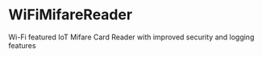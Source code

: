 # WiFiMifareReader
Wi-Fi featured IoT Mifare Card Reader with improved security and logging features

